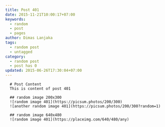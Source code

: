 ```yaml
---
title: Post 401
date: 2015-11-21T10:00:17+07:00
keywords:
  - random
  - post
  - pages
author: Dimas Lanjaka
tags:
  - random post
  - untagged
category:
  - random post
  - post has 0
updated: 2015-06-26T17:30:04+07:00
---
```


      # Post Content
      This is content of post 401

      ## random image 200x300
      ![random image 401](https://picsum.photos/200/300)
      ![another random image 401](https://picsum.photos/200/300?random=1)

      ## random image 640x480
      ![random image 401](https://placeimg.com/640/480/any)
      